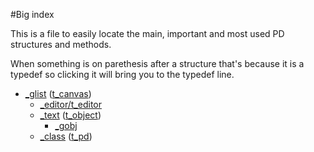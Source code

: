 #Big index

This is a file to easily locate the main, important and most used PD structures and methods.

When something is on parethesis after a structure that's because it is a typedef so clicking it will bring you to the typedef line.

- [_glist](https://github.com/pure-data/pure-data/blob/7c27aa0ad505bb4802eee3fc40886836c814353f/src/g_canvas.h#L154) ([t_canvas](https://github.com/pure-data/pure-data/blob/7c27aa0ad505bb4802eee3fc40886836c814353f/src/m_pd.h#L209))
   - [_editor/t_editor](https://github.com/pure-data/pure-data/blob/7c27aa0ad505bb4802eee3fc40886836c814353f/src/g_canvas.h#L92)
   - [_text](https://github.com/pure-data/pure-data/blob/7c27aa0ad505bb4802eee3fc40886836c814353f/src/m_pd.h#L228) ([t_object](https://github.com/pure-data/pure-data/blob/7c27aa0ad505bb4802eee3fc40886836c814353f/src/m_pd.h#L249))
      - [_gobj](https://github.com/pure-data/pure-data/blob/7c27aa0ad505bb4802eee3fc40886836c814353f/src/m_pd.h#L215)
   - [_class](https://github.com/pure-data/pure-data/blob/7c27aa0ad505bb4802eee3fc40886836c814353f/src/m_imp.h#L31) ([t_pd](https://github.com/pure-data/pure-data/blob/7c27aa0ad505bb4802eee3fc40886836c814353f/src/m_pd.h#L213))
